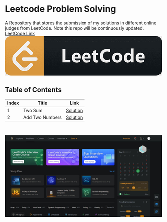 # Leetcode Problem Solving
A Repository that stores the submission of my solutions in different online judges from LeetCode. Note this repo will be continuously updated.
</br>
[LeetCode Link](https://leetcode.com/problemset/all/)
![alt text](https://github.com/shahriar-rahman/Leetcode-Problem-Solving/blob/main/img/LeetCodeLogo.png)
</br>

## Table of Contents
| Index | Title | Link |
|--|--|--|
| 1 | Two Sum | [Solution](https://github.com/shahriar-rahman/Leetcode-Problem-Solving/blob/main/src/1_Two_Sum.py) |
| 2 | Add Two Numbers | [Solution](https://github.com/shahriar-rahman/Leetcode-Problem-Solving/blob/main/src/2_Add_Two_Numbers.py) |

</br>

![alt text](https://github.com/shahriar-rahman/Leetcode-Problem-Solving/blob/main/img/leetcode_website.JPG)

</br>
